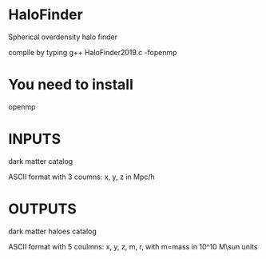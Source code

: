 # HaloFinder
Spherical overdensity halo finder

compile by typing g++ HaloFinder2019.c -fopenmp

# You need to install
openmp

# INPUTS
dark matter catalog

ASCII format with 3 coumns: x, y, z in Mpc/h

# OUTPUTS
dark matter haloes catalog

ASCII format with 5 coulmns: x, y, z, m, r, with m=mass in 10^10 M\sun units
 
